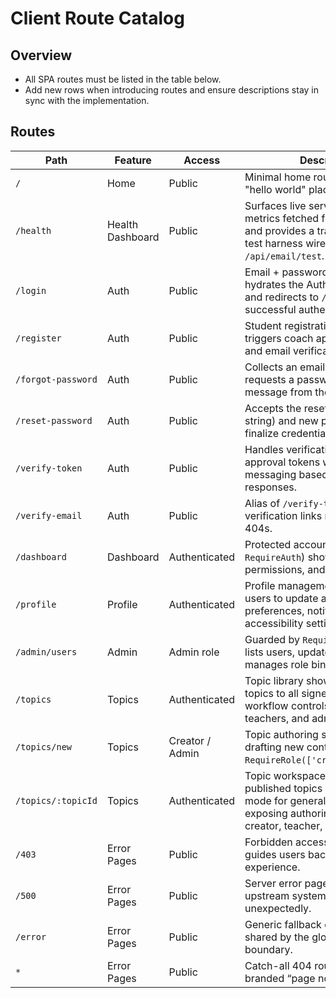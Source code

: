 # Client Route Catalog

## Overview
- All SPA routes must be listed in the table below.
- Add new rows when introducing routes and ensure descriptions stay in sync with the implementation.

## Routes
| Path | Feature | Access | Description |
| --- | --- | --- | --- |
| `/` | Home | Public | Minimal home route rendering the "hello world" placeholder content. |
| `/health` | Health Dashboard | Public | Surfaces live service health metrics fetched from `/api/health` and provides a transactional email test harness wired to `/api/email/test`. |
| `/login` | Auth | Public | Email + password login form that hydrates the AuthProvider context and redirects to `/dashboard` after successful authentication. |
| `/register` | Auth | Public | Student registration form that triggers coach approval for minors and email verification workflows. |
| `/forgot-password` | Auth | Public | Collects an email address and requests a password reset message from the backend. |
| `/reset-password` | Auth | Public | Accepts the reset token (via query string) and new password to finalize credential recovery. |
| `/verify-token` | Auth | Public | Handles verification and coach approval tokens with contextual messaging based on API responses. |
| `/verify-email` | Auth | Public | Alias of `/verify-token` so emailed verification links resolve without 404s. |
| `/dashboard` | Dashboard | Authenticated | Protected account hub (via `RequireAuth`) showing RBAC roles, permissions, and session controls. |
| `/profile` | Profile | Authenticated | Profile management hub enabling users to update avatars, preferences, notifications, and accessibility settings. |
| `/admin/users` | Admin | Admin role | Guarded by `RequireRole('admin')`; lists users, updates statuses, and manages role bindings. |
| `/topics` | Topics | Authenticated | Topic library showing published topics to all signed-in users with workflow controls for creators, teachers, and admins. |
| `/topics/new` | Topics | Creator / Admin | Topic authoring surface for drafting new content guarded by `RequireRole(['creator','admin'])`. |
| `/topics/:topicId` | Topics | Authenticated | Topic workspace rendering published topics in read-only mode for general users and exposing authoring tools to creator, teacher, and admin roles. |
| `/403` | Error Pages | Public | Forbidden access screen that guides users back to the home experience. |
| `/500` | Error Pages | Public | Server error page surfaced when upstream systems fail unexpectedly. |
| `/error` | Error Pages | Public | Generic fallback error experience shared by the global error boundary. |
| `*` | Error Pages | Public | Catch-all 404 route rendering the branded “page not found” state. |
